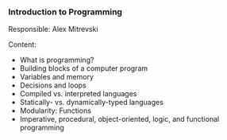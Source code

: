 ### Introduction to Programming

Responsible: Alex Mitrevski

Content:
* What is programming?
* Building blocks of a computer program
* Variables and memory
* Decisions and loops
* Compiled vs. interpreted languages
* Statically- vs. dynamically-typed languages
* Modularity: Functions
* Imperative, procedural, object-oriented, logic, and functional programming
